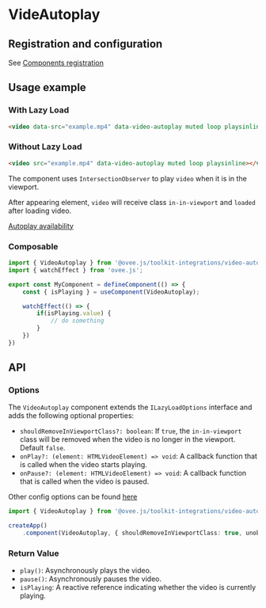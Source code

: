 # VideAutoplay

## Registration and configuration

See [Components registration](/docs/registration.md#components)

## Usage example

### With Lazy Load

```html
<video data-src="example.mp4" data-video-autoplay muted loop playsinline></video>
```

### Without Lazy Load

```html
<video src="example.mp4" data-video-autoplay muted loop playsinline></video>
```

The component uses `IntersectionObserver` to play `video` when it is in the viewport.

After appearing element, `video` will receive class `in-in-viewport` and `loaded` after loading video.

[Autoplay availability](https://developer.mozilla.org/en-US/docs/Web/Media/Autoplay_guide#autoplay_availability)

### Composable

```ts
import { VideoAutoplay } from '@ovee.js/toolkit-integrations/video-autoplay'
import { watchEffect } from 'ovee.js';

export const MyComponent = defineComponent(() => {
	const { isPlaying } = useComponent(VideoAutoplay);

	watchEffect(() => {
		if(isPlaying.value) {
			// do something
		}
	})
})
```

## API

### Options

The `VideoAutoplay` component extends the `ILazyLoadOptions` interface and adds the following optional properties:

- `shouldRemoveInViewportClass?: boolean`: If `true`, the `in-in-viewport` class will be removed when the video is no longer in the viewport. Default `false`.
- `onPlay?: (element: HTMLVideoElement) => void`: A callback function that is called when the video starts playing.
- `onPause?: (element: HTMLVideoElement) => void`: A callback function that is called when the video is paused.

Other config options can be found [here](https://github.com/verlok/vanilla-lazyload?tab=readme-ov-file#options)

```ts
import { VideoAutoplay } from '@ovee.js/toolkit-integrations/video-autoplay'

createApp()
    .component(VideoAutoplay, { shouldRemoveInViewportClass: true, unobserve_entered: true })
```

### Return Value

- `play()`: Asynchronously plays the video.
- `pause()`: Asynchronously pauses the video.
- `isPlaying`: A reactive reference indicating whether the video is currently playing.